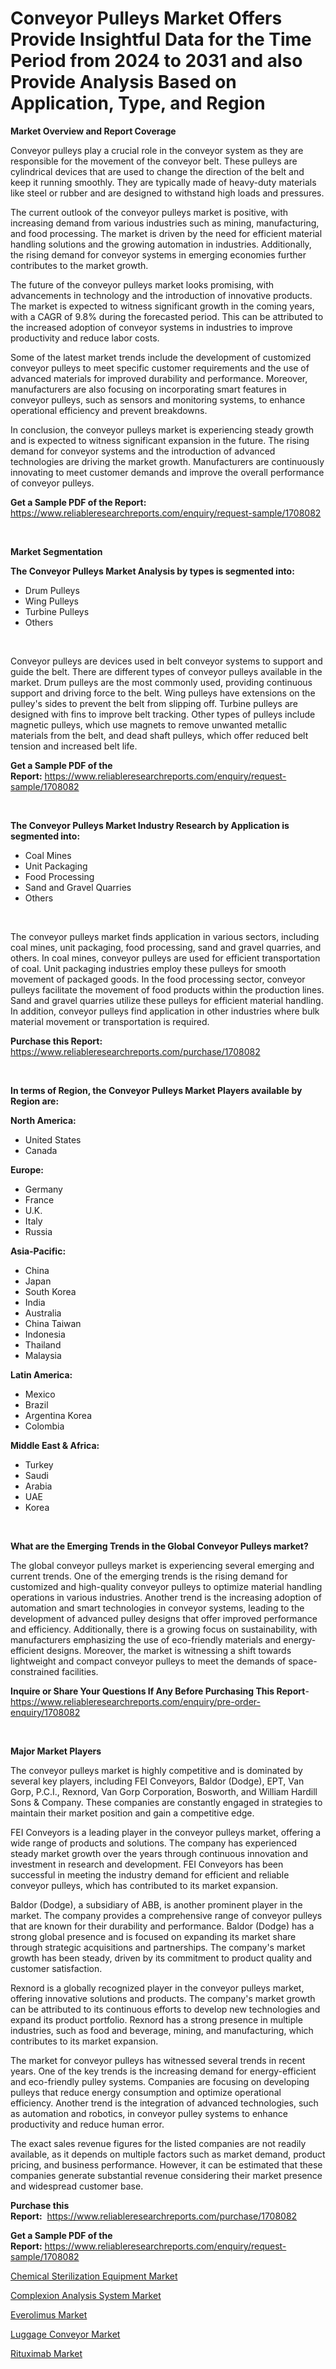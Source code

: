 <p><h1>Conveyor Pulleys Market Offers Provide Insightful Data for the Time Period from 2024 to 2031 and also Provide Analysis Based on Application, Type, and Region</h1></p><p><strong>Market Overview and Report Coverage</strong></p>
<p><p>Conveyor pulleys play a crucial role in the conveyor system as they are responsible for the movement of the conveyor belt. These pulleys are cylindrical devices that are used to change the direction of the belt and keep it running smoothly. They are typically made of heavy-duty materials like steel or rubber and are designed to withstand high loads and pressures.</p><p>The current outlook of the conveyor pulleys market is positive, with increasing demand from various industries such as mining, manufacturing, and food processing. The market is driven by the need for efficient material handling solutions and the growing automation in industries. Additionally, the rising demand for conveyor systems in emerging economies further contributes to the market growth.</p><p>The future of the conveyor pulleys market looks promising, with advancements in technology and the introduction of innovative products. The market is expected to witness significant growth in the coming years, with a CAGR of 9.8% during the forecasted period. This can be attributed to the increased adoption of conveyor systems in industries to improve productivity and reduce labor costs.</p><p>Some of the latest market trends include the development of customized conveyor pulleys to meet specific customer requirements and the use of advanced materials for improved durability and performance. Moreover, manufacturers are also focusing on incorporating smart features in conveyor pulleys, such as sensors and monitoring systems, to enhance operational efficiency and prevent breakdowns.</p><p>In conclusion, the conveyor pulleys market is experiencing steady growth and is expected to witness significant expansion in the future. The rising demand for conveyor systems and the introduction of advanced technologies are driving the market growth. Manufacturers are continuously innovating to meet customer demands and improve the overall performance of conveyor pulleys.</p></p>
<p><strong>Get a Sample PDF of the Report:</strong> <a href="https://www.reliableresearchreports.com/enquiry/request-sample/1708082">https://www.reliableresearchreports.com/enquiry/request-sample/1708082</a></p>
<p>&nbsp;</p>
<p><strong>Market Segmentation</strong></p>
<p><strong>The Conveyor Pulleys Market Analysis by types is segmented into:</strong></p>
<p><ul><li>Drum Pulleys</li><li>Wing Pulleys</li><li>Turbine Pulleys</li><li>Others</li></ul></p>
<p>&nbsp;</p>
<p><p>Conveyor pulleys are devices used in belt conveyor systems to support and guide the belt. There are different types of conveyor pulleys available in the market. Drum pulleys are the most commonly used, providing continuous support and driving force to the belt. Wing pulleys have extensions on the pulley's sides to prevent the belt from slipping off. Turbine pulleys are designed with fins to improve belt tracking. Other types of pulleys include magnetic pulleys, which use magnets to remove unwanted metallic materials from the belt, and dead shaft pulleys, which offer reduced belt tension and increased belt life.</p></p>
<p><strong>Get a Sample PDF of the Report:</strong>&nbsp;<a href="https://www.reliableresearchreports.com/enquiry/request-sample/1708082">https://www.reliableresearchreports.com/enquiry/request-sample/1708082</a></p>
<p>&nbsp;</p>
<p><strong>The Conveyor Pulleys Market Industry Research by Application is segmented into:</strong></p>
<p><ul><li>Coal Mines</li><li>Unit Packaging</li><li>Food Processing</li><li>Sand and Gravel Quarries</li><li>Others</li></ul></p>
<p>&nbsp;</p>
<p><p>The conveyor pulleys market finds application in various sectors, including coal mines, unit packaging, food processing, sand and gravel quarries, and others. In coal mines, conveyor pulleys are used for efficient transportation of coal. Unit packaging industries employ these pulleys for smooth movement of packaged goods. In the food processing sector, conveyor pulleys facilitate the movement of food products within the production lines. Sand and gravel quarries utilize these pulleys for efficient material handling. In addition, conveyor pulleys find application in other industries where bulk material movement or transportation is required.</p></p>
<p><strong>Purchase this Report:</strong>&nbsp; <a href="https://www.reliableresearchreports.com/purchase/1708082">https://www.reliableresearchreports.com/purchase/1708082</a></p>
<p>&nbsp;</p>
<p><strong>In terms of Region, the Conveyor Pulleys Market Players available by Region are:</strong></p>
<p>
    <p> <strong> North America: </strong>
        <ul>
            <li>United States</li>
            <li>Canada</li>
        </ul>
        </p> 
    <p> <strong> Europe: </strong>
        <ul>
            <li>Germany</li>
            <li>France</li>
            <li>U.K.</li>
            <li>Italy</li>
            <li>Russia</li>
        </ul>
        </p> 
    <p> <strong> Asia-Pacific: </strong>
        <ul>
            <li>China</li>
            <li>Japan</li>
            <li>South Korea</li>
            <li>India</li>
            <li>Australia</li>
            <li>China Taiwan</li>
            <li>Indonesia</li>
            <li>Thailand</li>
            <li>Malaysia</li>
        </ul>
        </p> 
    <p> <strong> Latin America: </strong>
        <ul>
            <li>Mexico</li>
            <li>Brazil</li>
            <li>Argentina Korea</li>
            <li>Colombia</li>
        </ul>
        </p> 
    <p> <strong> Middle East & Africa: </strong>
        <ul>
            <li>Turkey</li>
            <li>Saudi</li>
            <li>Arabia</li>
            <li>UAE</li>
            <li>Korea</li>
        </ul>
    </p>
    </p>
<p>&nbsp;</p>
<p><strong>What are the Emerging Trends in the Global Conveyor Pulleys market?</strong></p>
<p><p>The global conveyor pulleys market is experiencing several emerging and current trends. One of the emerging trends is the rising demand for customized and high-quality conveyor pulleys to optimize material handling operations in various industries. Another trend is the increasing adoption of automation and smart technologies in conveyor systems, leading to the development of advanced pulley designs that offer improved performance and efficiency. Additionally, there is a growing focus on sustainability, with manufacturers emphasizing the use of eco-friendly materials and energy-efficient designs. Moreover, the market is witnessing a shift towards lightweight and compact conveyor pulleys to meet the demands of space-constrained facilities.</p></p>
<p><strong>Inquire or Share Your Questions If Any Before Purchasing This Report</strong>- <a href="https://www.reliableresearchreports.com/enquiry/pre-order-enquiry/1708082">https://www.reliableresearchreports.com/enquiry/pre-order-enquiry/1708082</a></p>
<p>&nbsp;</p>
<p><strong>Major Market Players</strong></p>
<p><p>The conveyor pulleys market is highly competitive and is dominated by several key players, including FEI Conveyors, Baldor (Dodge), EPT, Van Gorp, P.C.I., Rexnord, Van Gorp Corporation, Bosworth, and William Hardill Sons & Company. These companies are constantly engaged in strategies to maintain their market position and gain a competitive edge.</p><p>FEI Conveyors is a leading player in the conveyor pulleys market, offering a wide range of products and solutions. The company has experienced steady market growth over the years through continuous innovation and investment in research and development. FEI Conveyors has been successful in meeting the industry demand for efficient and reliable conveyor pulleys, which has contributed to its market expansion. </p><p>Baldor (Dodge), a subsidiary of ABB, is another prominent player in the market. The company provides a comprehensive range of conveyor pulleys that are known for their durability and performance. Baldor (Dodge) has a strong global presence and is focused on expanding its market share through strategic acquisitions and partnerships. The company's market growth has been steady, driven by its commitment to product quality and customer satisfaction.</p><p>Rexnord is a globally recognized player in the conveyor pulleys market, offering innovative solutions and products. The company's market growth can be attributed to its continuous efforts to develop new technologies and expand its product portfolio. Rexnord has a strong presence in multiple industries, such as food and beverage, mining, and manufacturing, which contributes to its market expansion.</p><p>The market for conveyor pulleys has witnessed several trends in recent years. One of the key trends is the increasing demand for energy-efficient and eco-friendly pulley systems. Companies are focusing on developing pulleys that reduce energy consumption and optimize operational efficiency. Another trend is the integration of advanced technologies, such as automation and robotics, in conveyor pulley systems to enhance productivity and reduce human error.</p><p>The exact sales revenue figures for the listed companies are not readily available, as it depends on multiple factors such as market demand, product pricing, and business performance. However, it can be estimated that these companies generate substantial revenue considering their market presence and widespread customer base.</p></p>
<p><strong>Purchase this Report:</strong>&nbsp;&nbsp;<a href="https://www.reliableresearchreports.com/purchase/1708082">https://www.reliableresearchreports.com/purchase/1708082</a></p>
<p></p>
<p><strong>Get a Sample PDF of the Report:</strong>&nbsp;<a href="https://www.reliableresearchreports.com/enquiry/request-sample/1708082">https://www.reliableresearchreports.com/enquiry/request-sample/1708082</a></p>
<p><p><a href="https://github.com/kosella/Market-Research-Report-List-1/blob/main/chemical-sterilization-equipment-market.md">Chemical Sterilization Equipment Market</a></p><p><a href="https://github.com/redneck06/Market-Research-Report-List-1/blob/main/complexion-analysis-system-market.md">Complexion Analysis System Market</a></p><p><a href="https://github.com/zeberleansnyderallisonwjfli/Market-Research-Report-List-1/blob/main/everolimus-market.md">Everolimus Market</a></p><p><a href="https://github.com/arionmp/Market-Research-Report-List-1/blob/main/luggage-conveyor-market.md">Luggage Conveyor Market</a></p><p><a href="https://github.com/nicoletavirag/Market-Research-Report-List-1/blob/main/rituximab-market.md">Rituximab Market</a></p></p>